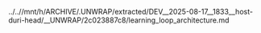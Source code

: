../..//mnt/h/ARCHIVE/.UNWRAP/extracted/DEV__2025-08-17__1833__host-duri-head/__UNWRAP/2c023887c8/learning_loop_architecture.md